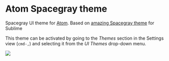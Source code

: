 # Atom Spacegray theme

Spacegray UI theme for [Atom][atom]. Based on [amazing Spacegray theme][spacegray-sublime] for Sublime

This theme can be activated by going to
the _Themes_ section in the Settings view (`cmd-,`) and selecting it from the
_UI Themes_ drop-down menu.

![](https://github.com/lynnwallenstein/atom-spacegray/blob/master/screenshot.png?raw=true)

[spacegray-sublime]: http://kkga.github.io/spacegray/
[atom]: http://atom.io/
